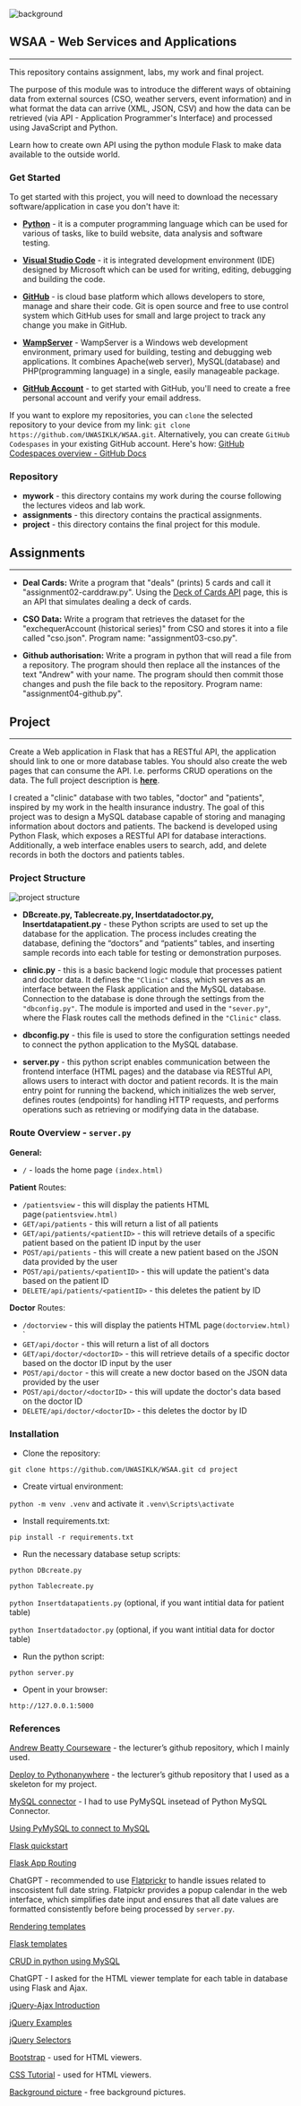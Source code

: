 
![background](./project/static/background.jpg)
## WSAA - Web Services and Applications ##
***

This repository contains assignment, labs, my work and final project.

The purpose of this module was to introduce the different ways of obtaining data from external sources (CSO, weather servers, event information) and in what format the data can arrive (XML, JSON, CSV) and how the data can be retrieved (via API - Application Programmer's Interface) and processed using JavaScript and Python.

Learn how to create own API using the python module Flask to make data available to the outside world.

### Get Started

To get started with this project, you will need to download the necessary software/application in 
case you don't have it:

- **[Python](https://www.python.org/downloads/)** - it is a computer programming language which can be used for various of tasks, like to build website, data analysis and software testing. 

- **[Visual Studio Code](https://visualstudio.microsoft.com/downloads/)** - it is integrated 
development environment (IDE) designed by Microsoft which can be used for writing, editing, 
debugging and building the code.

- **[GitHub](https://github.com/)** - is cloud base platform which allows developers to store, 
manage and share their code. Git is open source and free to use control system which GitHub uses 
for small and large project to track any change you make in GitHub.

- **[WampServer](https://www.wampserver.com/en/)** - WampServer is a Windows web development environment, primary used for building, testing and debugging web applications. It combines Apache(web server), MySQL(database) and PHP(programming language) in a single, easily manageable package.

- **[GitHub Account](https://docs.github.com/en/get-started/start-your-journey/creating-an-account-on-github)** - to get started with GitHub, you'll need to create a free personal account and verify your email address.

If you want to explore my repositories, you can `clone` the selected repository to your device 
from my link: `git clone https://github.com/UWASIKLK/WSAA.git`. Alternatively, you can create 
`GitHub Codespases` in your existing GitHub account. Here's how: [GitHub Codespaces overview - 
GitHub Docs](https://docs.github.com/en/codespaces/overview)

### Repository

* **mywork** - this directory contains my work during the course following the lectures videos
and lab work.
* **assignments** - this directory contains the practical assignments.
* **project** - this directory contains the final project for this module.

## Assignments
***

- **Deal Cards:** Write a program that "deals" (prints) 5 cards and call it "assignment02-carddraw.py". Using the [Deck of Cards API](https://deckofcardsapi.com/) page, this is an API that simulates dealing a deck of cards.

- **CSO Data:** Write a program that retrieves the dataset for the "exchequerAccount (historical series)" from CSO and stores it into a file called "cso.json". Program name: "assignment03-cso.py".

- **Github authorisation:** Write a program in python that will read a file from a repository. The program should then replace all the instances of the text "Andrew" with your name. The program should then commit those changes and push the file back to the repository. Program name: "assignment04-github.py".

## Project
***

Create a Web application in Flask that has a RESTful API, the application should link to one or more database tables. You should also create the web pages that can consume the API. I.e. performs CRUD operations on the data. The full project description is **[here](https://github.com/andrewbeattycourseware/WSAA-Courseware/blob/main/labs/WSAA%20Project%20Description.pdf)**.

I created a "clinic" database with two tables, "doctor" and "patients", inspired by my work in the health insurance industry. The goal of this project was to design a MySQL database capable of storing and managing information about doctors and patients. The backend is developed using Python Flask, which exposes a RESTful API for database interactions. Additionally, a web interface enables users to search, add, and delete records in both the doctors and patients tables.

### Project Structure ###

![project structure](./project/static/structure.png)

- **DBcreate.py, Tablecreate.py, Insertdatadoctor.py, Insertdatapatient.py** - these Python scripts are used to set up the database for the application. The process includes creating the database, defining the “doctors” and “patients” tables, and inserting sample records into each table for testing or demonstration purposes.

- **clinic.py** - this is a basic backend logic module that processes patient and doctor data. It defines the `"Clinic"` class, which serves as an interface between the Flask application and the MySQL database. Connection to the database is done through the settings from the `"dbconfig.py"`. The module is imported and used in the `"sever.py"`, where the Flask routes call the methods defined in the `"Clinic"` class.

- **dbconfig.py** - this file is used to store the configuration settings needed to connect the python application to the MySQL database.

- **server.py** - this python script enables communication between the frontend interface (HTML pages) and the database via RESTful API, allows users to interact with doctor and patient records. It is the main entry point for running the backend, which initializes the web server, defines routes (endpoints) for handling HTTP requests, and performs operations such as retrieving or modifying data in the database.

### Route Overview - `server.py` ###

**General:**

 - `/` -  loads the home page `(index.html)`

 **Patient** Routes:

- `/patientsview` -  this will display the patients HTML page`(patientsview.html)`
- `GET/api/patients` -  this will return a list of all patients
- `GET/api/patients/<patientID>` -  this will retrieve details of a specific patient based on the patient ID input by the user
- `POST/api/patients` -  this will create a new patient based on the JSON data provided by the user
- `POST/api/patients/<patientID>` -  this will update the patient's data based on the patient ID
- `DELETE/api/patients/<patientID>` -  this deletes the patient by ID

 **Doctor** Routes:

- `/doctorview` -  this will display the patients HTML page`(doctorview.html)`
`
- `GET/api/doctor` -  this will return a list of all doctors
- `GET/api/doctor/<doctorID>` -  this will retrieve details of a specific 
doctor based on the doctor ID input by the user
- `POST/api/doctor` -  this will create a new doctor based on the JSON data 
provided by the user
- `POST/api/doctor/<doctorID>` -  this will update the doctor's data based 
on the doctor ID
- `DELETE/api/doctor/<doctorID>` -  this deletes the doctor by ID

### Installation ###

- Clone the repository:

`git clone https://github.com/UWASIKLK/WSAA.git
 cd project`

- Create virtual environment:

`python -m venv .venv` and activate it `.venv\Scripts\activate`

- Install requirements.txt:

`pip install -r requirements.txt`

- Run the necessary database setup scripts:

`python DBcreate.py`

`python Tablecreate.py`

`python Insertdatapatients.py`   (optional, if you want intitial data for patient table)

`python Insertdatadoctor.py`     (optional, if you want intitial data for doctor table)

- Run the python script:

`python server.py`

- Opent in your browser:

`http://127.0.0.1:5000`



### References ###

[Andrew Beatty Courseware](https://github.com/andrewbeattycourseware/WSAA-Courseware.git) - the lecturer’s github repository, which I mainly used.

[Deploy to Pythonanywhere](https://github.com/andrewbeattycourseware/deploytopythonanywhere.git) - the lecturer’s github repository that I used as a skeleton for my project.

[MySQL connector](https://stackoverflow.com/questions/79507899/why-mysql-connector-is-not-working-although-pymysql-is-working-to-connect-datab) - I had to use PyMySQL insetead of Python MySQL Connector.

[Using PyMySQL to connect to MySQL](https://www.geeksforgeeks.org/connect-to-mysql-using-pymysql-in-python/)

[Flask quickstart](https://flask.palletsprojects.com/en/stable/quickstart/)

[Flask App Routing](https://www.geeksforgeeks.org/flask-app-routing/)

ChatGPT - recommended to use [Flatprickr](https://flatpickr.js.org/getting-started/) to handle issues related to inscosistent full date string. Flatpickr provides a popup calendar in the web interface, which simplifies date input and ensures that all date values are formatted consistently before being processed by `server.py`.

[Rendering templates](https://www.geeksforgeeks.org/flask-rendering-templates/)

[Flask templates](https://www.geeksforgeeks.org/flask-templates/)

[CRUD in python using MySQL](https://www.geeksforgeeks.org/crud-operation-in-python-using-mysql/)

ChatGPT - I asked for the HTML viewer template for each table in database using Flask and Ajax.

[jQuery-Ajax Introduction](https://www.w3schools.com/jquery/jquery_ajax_intro.asp)

[jQuery Examples](https://www.w3schools.com/jquery/jquery_examples.asp)

[jQuery Selectors](https://www.w3schools.com/JQuery/jquery_ref_selectors.asp)

[Bootstrap](https://getbootstrap.com/docs/5.3/components/buttons/) - used for HTML viewers.

[CSS Tutorial](https://www.w3schools.com/css) - used for HTML viewers.

[Background picture](https://www.vecteezy.com/free-vector/healthcare-background) - free background pictures.